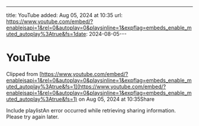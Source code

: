 ---
title: YouTube
added: Aug 05, 2024 at 10:35
url: https://www.youtube.com/embed/?enablejsapi=1&rel=0&autoplay=0&playsinline=1&expflag=embeds_enable_muted_autoplay%3Atrue&fs=1date: 2024-08-05---

# YouTube

Clipped from [https://www.youtube.com/embed/?enablejsapi=1&rel=0&autoplay=0&playsinline=1&expflag=embeds_enable_muted_autoplay%3Atrue&fs=1](https://www.youtube.com/embed/?enablejsapi=1&rel=0&autoplay=0&playsinline=1&expflag=embeds_enable_muted_autoplay%3Atrue&fs=1) on Aug 05, 2024 at 10:35Share

Include playlistAn error occurred while retrieving sharing information. Please try again later.

